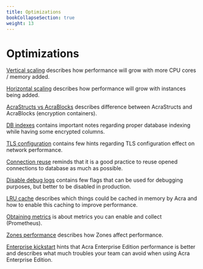 ```yaml
---
title: Optimizations
bookCollapseSection: true
weight: 13
---
```


# Optimizations

[Vertical scaling](/acra/configuring-maintaining/optimizations/vertical_scaling/)
describes how performance will grow with more CPU cores / memory added.

[Horizontal scaling](/acra/configuring-maintaining/optimizations/horizontal_scaling/)
describes how performance will grow with instances being added.

[AcraStructs vs AcraBlocks](/acra/configuring-maintaining/optimizations/acrastructs_vs_acrablocks/)
describes difference between AcraStructs and AcraBlocks (encryption containers).

[DB indexes](/acra/configuring-maintaining/optimizations/db_indexes/)
contains important notes regarding proper database indexing while having some encrypted columns.

[TLS configuration](/acra/configuring-maintaining/optimizations/tls_configuration/)
contains few hints regarding TLS configuration effect on network performance.

[Connection reuse](/acra/configuring-maintaining/optimizations/connection_reuse/)
reminds that it is a good practice to reuse opened connections to database as much as possible.

[Disable debug logs](/acra/configuring-maintaining/optimizations/disable_debug_logs/)
contains few flags that can be used for debugging purposes, but better to be disabled in production.

[LRU cache](/acra/configuring-maintaining/optimizations/lru_cache/)
describes which things could be cached in memory by Acra and how to enable this caching to improve performance.

[Obtaining metrics](/acra/configuring-maintaining/optimizations/obtaining_metrics/)
is about metrics you can enable and collect (Prometheus).

[Zones performance](/acra/configuring-maintaining/optimizations/zones/) describes how Zones affect performance.

[Enterprise kickstart](/acra/configuring-maintaining/optimizations/enterprise_kickstart/) hints that Acra Enterprise Edition performance is better and describes what much troubles your team can avoid when using Acra Enterprise Edition.